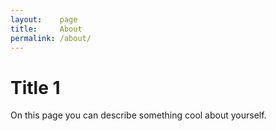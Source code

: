 ```yaml
---
layout:    page
title:     About
permalink: /about/
---
```


# Title 1

On this page you can describe something cool about yourself.
